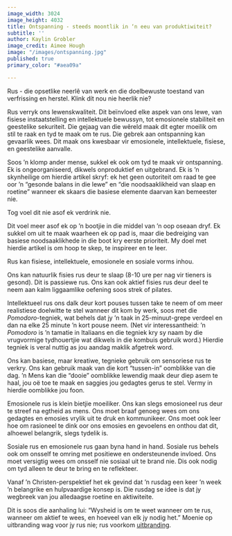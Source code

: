 ```yaml
---
image_width: 3024
image_height: 4032
title: Ontspanning - steeds moontlik in ‘n eeu van produktiwiteit?
subtitle: ''
author: Kaylin Grobler
image_credit: Aimee Hough
image: "/images/ontspanning.jpg"
published: true
primary_color: "#aea09a"

---
```

Rus - die opsetlike neerlê van werk en die doelbewuste toestand van verfrissing en herstel. Klink dít nou nie heerlik nie?

Rus verryk ons lewenskwaliteit. Dit beïnvloed elke aspek van ons lewe, van fisiese instaatstelling en intellektuele bewussyn, tot emosionele stabiliteit en geestelike sekuriteit. Die gejaag van die wêreld maak dit egter moeilik om stil te raak en tyd te maak om te rus. Die gebrek aan ontspanning kan gevaarlik wees. Dit maak ons kwesbaar vir emosionele, intellektuele, fisiese, en geestelike aanvalle.

Soos ’n klomp ander mense, sukkel ek ook om tyd te maak vir ontspanning. Ek is ongeorganiseerd, dikwels onproduktief en uitgebrand. Ek is ’n skynheilige om hierdie artikel skryf: ek het geen outoriteit om raad te gee oor ’n “gesonde balans in die lewe” en “die noodsaaklikheid van slaap en roetine” wanneer ek skaars die basiese elemente daarvan kan bemeester nie.

Tog voel dit nie asof ek verdrink nie.

Dit voel meer asof ek op ’n bootjie in die middel van ’n oop oseaan dryf. Ek sukkel om uit te maak waarheen ek op pad is, maar die bedreiging van basiese noodsaaklikhede in die boot kry eerste prioriteit. My doel met hierdie artikel is om hoop te skep, te inspireer en te leer.

Rus kan fisiese, intellektuele, emosionele en sosiale vorms inhou.

Ons kan natuurlik fisies rus deur te slaap (8-10 ure per nag vir tieners is gesond). Dit is passiewe rus. Ons kan ook aktief fisies rus deur deel te neem aan kalm liggaamlike oefening soos strek of pilates.

Intellektueel rus ons dalk deur kort pouses tussen take te neem of om meer realistiese doelwitte te stel wanneer dit kom by werk, soos met die _Pomodoro_-tegniek, wat behels dat jy ’n taak in 25-minuut-grepe verdeel en dan na elke 25 minute ’n kort pouse neem. (Net vir interessantheid: ’n _Pomodoro_ is ’n tamatie in Italiaans en die tegniek kry sy naam by die vrugvormige tydhouertjie wat dikwels in die kombuis gebruik word.) Hierdie tegniek is veral nuttig as jou aandag maklik afgetrek word.

Ons kan basiese, maar kreatiwe, tegnieke gebruik om sensoriese rus te verkry. Ons kan gebruik maak van die kort “tussen-in” oomblikke van die dag. ’n Mens kan die “dooie” oomblikke lewendig maak deur diep asem te haal, jou oë toe te maak en saggies jou gedagtes gerus te stel. Vermy in hierdie oomblikke jou foon.

Emosionele rus is klein bietjie moeiliker. Ons kan slegs emosioneel rus deur te streef na egtheid as mens. Ons moet braaf genoeg wees om ons gedagtes en emosies vrylik uit te druk en kommunikeer. Ons moet ook leer hoe om rasioneel te dink oor ons emosies en gevoelens en onthou dat dit, alhoewel belangrik, slegs tydelik is.

Sosiale rus en emosionele rus gaan byna hand in hand. Sosiale rus behels ook om onsself te omring met positiewe en ondersteunende invloed. Ons moet versigtig wees om onsself nie sosiaal uit te brand nie. Dis ook nodig om tyd alleen te deur te bring en te reflekteer.

Vanaf ’n Christen-perspektief het ek gevind dat ’n rusdag een keer ’n week ’n belangrike en hulpvaardige konsep is. Die rusdag se idee is dat jy wegbreek van jou alledaagse roetine en aktiwiteite.

Dit is soos die aanhaling lui: “Wysheid is om te weet wanneer om te rus, wanneer om aktief te wees, en hoeveel van elk jy nodig het.” Moenie op uitbranding wag voor jy rus nie; rus voorkom [uitbranding]().